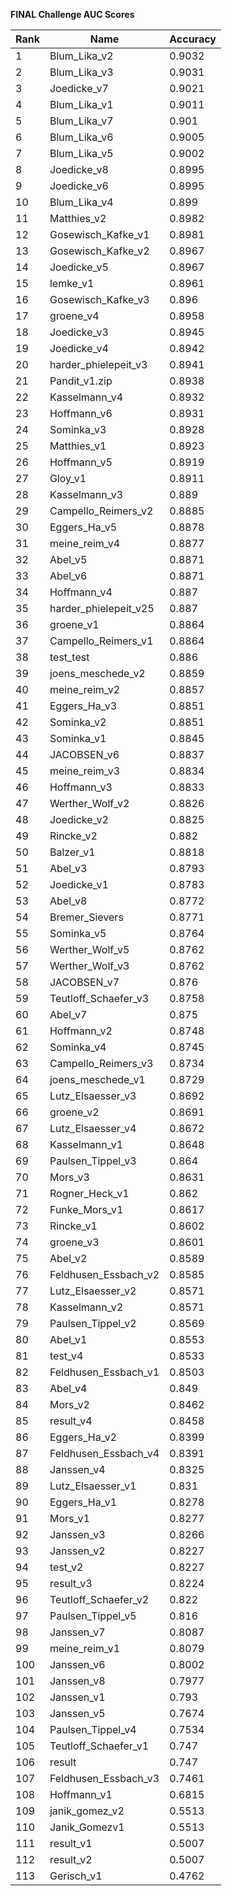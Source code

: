 **FINAL Challenge AUC Scores**


|Rank|Name|Accuracy|
|----|-----|---|
|1|Blum_Lika_v2|0.9032| 
|2|Blum_Lika_v3|0.9031| 
|3|Joedicke_v7|0.9021| 
|4|Blum_Lika_v1|0.9011| 
|5|Blum_Lika_v7|0.901| 
|6|Blum_Lika_v6|0.9005| 
|7|Blum_Lika_v5|0.9002| 
|8|Joedicke_v8|0.8995| 
|9|Joedicke_v6|0.8995| 
|10|Blum_Lika_v4|0.899| 
|11|Matthies_v2|0.8982| 
|12|Gosewisch_Kafke_v1|0.8981| 
|13|Gosewisch_Kafke_v2|0.8967| 
|14|Joedicke_v5|0.8967| 
|15|lemke_v1|0.8961| 
|16|Gosewisch_Kafke_v3|0.896| 
|17|groene_v4|0.8958| 
|18|Joedicke_v3|0.8945| 
|19|Joedicke_v4|0.8942| 
|20|harder_phielepeit_v3|0.8941| 
|21|Pandit_v1.zip|0.8938| 
|22|Kasselmann_v4|0.8932| 
|23|Hoffmann_v6|0.8931| 
|24|Sominka_v3|0.8928| 
|25|Matthies_v1|0.8923| 
|26|Hoffmann_v5|0.8919| 
|27|Gloy_v1|0.8911| 
|28|Kasselmann_v3|0.889| 
|29|Campello_Reimers_v2|0.8885| 
|30|Eggers_Ha_v5|0.8878| 
|31|meine_reim_v4|0.8877| 
|32|Abel_v5|0.8871| 
|33|Abel_v6|0.8871| 
|34|Hoffmann_v4|0.887| 
|35|harder_phielepeit_v25|0.887| 
|36|groene_v1|0.8864| 
|37|Campello_Reimers_v1|0.8864| 
|38|test_test|0.886| 
|39|joens_meschede_v2|0.8859| 
|40|meine_reim_v2|0.8857| 
|41|Eggers_Ha_v3|0.8851| 
|42|Sominka_v2|0.8851| 
|43|Sominka_v1|0.8845| 
|44|JACOBSEN_v6|0.8837| 
|45|meine_reim_v3|0.8834| 
|46|Hoffmann_v3|0.8833| 
|47|Werther_Wolf_v2|0.8826| 
|48|Joedicke_v2|0.8825| 
|49|Rincke_v2|0.882| 
|50|Balzer_v1|0.8818| 
|51|Abel_v3|0.8793| 
|52|Joedicke_v1|0.8783| 
|53|Abel_v8|0.8772| 
|54|Bremer_Sievers|0.8771| 
|55|Sominka_v5|0.8764| 
|56|Werther_Wolf_v5|0.8762| 
|57|Werther_Wolf_v3|0.8762| 
|58|JACOBSEN_v7|0.876| 
|59|Teutloff_Schaefer_v3|0.8758| 
|60|Abel_v7|0.875| 
|61|Hoffmann_v2|0.8748| 
|62|Sominka_v4|0.8745| 
|63|Campello_Reimers_v3|0.8734| 
|64|joens_meschede_v1|0.8729| 
|65|Lutz_Elsaesser_v3|0.8692| 
|66|groene_v2|0.8691| 
|67|Lutz_Elsaesser_v4|0.8672| 
|68|Kasselmann_v1|0.8648| 
|69|Paulsen_Tippel_v3|0.864| 
|70|Mors_v3|0.8631| 
|71|Rogner_Heck_v1|0.862| 
|72|Funke_Mors_v1|0.8617| 
|73|Rincke_v1|0.8602| 
|74|groene_v3|0.8601| 
|75|Abel_v2|0.8589| 
|76|Feldhusen_Essbach_v2|0.8585| 
|77|Lutz_Elsaesser_v2|0.8571| 
|78|Kasselmann_v2|0.8571| 
|79|Paulsen_Tippel_v2|0.8569| 
|80|Abel_v1|0.8553| 
|81|test_v4|0.8533| 
|82|Feldhusen_Essbach_v1|0.8503| 
|83|Abel_v4|0.849| 
|84|Mors_v2|0.8462| 
|85|result_v4|0.8458| 
|86|Eggers_Ha_v2|0.8399| 
|87|Feldhusen_Essbach_v4|0.8391| 
|88|Janssen_v4|0.8325| 
|89|Lutz_Elsaesser_v1|0.831| 
|90|Eggers_Ha_v1|0.8278| 
|91|Mors_v1|0.8277| 
|92|Janssen_v3|0.8266| 
|93|Janssen_v2|0.8227| 
|94|test_v2|0.8227| 
|95|result_v3|0.8224| 
|96|Teutloff_Schaefer_v2|0.822| 
|97|Paulsen_Tippel_v5|0.816| 
|98|Janssen_v7|0.8087| 
|99|meine_reim_v1|0.8079| 
|100|Janssen_v6|0.8002| 
|101|Janssen_v8|0.7977| 
|102|Janssen_v1|0.793| 
|103|Janssen_v5|0.7674| 
|104|Paulsen_Tippel_v4|0.7534| 
|105|Teutloff_Schaefer_v1|0.747| 
|106|result|0.747| 
|107|Feldhusen_Essbach_v3|0.7461| 
|108|Hoffmann_v1|0.6815| 
|109|janik_gomez_v2|0.5513| 
|110|Janik_Gomezv1|0.5513| 
|111|result_v1|0.5007| 
|112|result_v2|0.5007| 
|113|Gerisch_v1|0.4762| 

